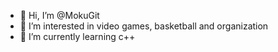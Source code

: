 - 👋 Hi, I’m @MokuGit
- 👀 I’m interested in video games, basketball and organization
- 🌱 I’m currently learning c++

<!---
MokuGit/MokuGit is a ✨ special ✨ repository because its `README.md` (this file) appears on your GitHub profile.
You can click the Preview link to take a look at your changes.
--->
